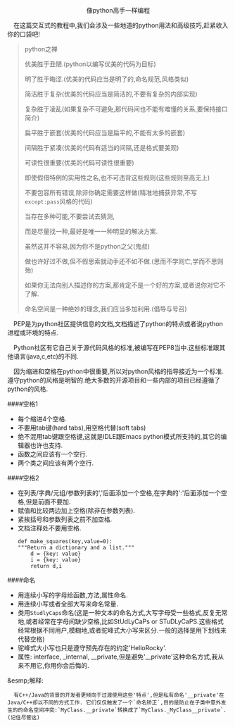 <p align=center>像python高手一样编程</p>
&emsp;在这篇交互式的教程中,我们会涉及一些地道的python用法和高级技巧,赶紧收入你的口袋吧!


>python之禅
>
>优美胜于丑陋.(python以编写优美的代码为目标)
>
>明了胜于晦涩.(优美的代码应当是明了的,命名规范,风格类似)
>
>简洁胜于复杂(优美的代码应当是简洁的,不要有复杂的内部实现)
>
>复杂胜于凌乱(如果复杂不可避免,那代码间也不能有难懂的关系,要保持接口简介)
>
>扁平胜于嵌套(优美的代码应当是扁平的,不能有太多的嵌套)
>
>间隔胜于紧凑(优美的代码有适当的间隔,还是格式要美观)
>
>可读性很重要(优美的代码可读性很重要)
>
>即使假借特例的实用性之名,也不可违背这些规则(这些规则至高无上)
>
>不要包容所有错误,除非你确定需要这样做(精准地捕获异常,不写`except:pass`风格的代码)
>
>当存在多种可能,不要尝试去猜测,
>
>而是尽量找一种,最好是唯一一种明显的解决方案.
>
>虽然这并不容易,因为你不是python之父(鬼叔)
>
>做也许好过不做,但不假思索就动手还不如不做.(思而不学则亡,学而不思则殆)
>
>如果你无法向别人描述你的方案,那肯定不是一个好的方案,或者说你对它不了解.
>
>命名空间是一种绝妙的理念,我们应当多加利用.(倡导与号召)


&emsp;PEP是为python社区提供信息的文档,文档描述了python的特点或者说python进程或环境的特点.

&emsp;Python社区有它自己关于源代码风格的标准,被编写在PEP8当中.这些标准跟其他语言(java,c,etc)的不同.

&emsp;因为缩进和空格在python中很重要,所以对python风格的指导接近为一个标准.遵守python的风格是明智的.绝大多数的开源项目和一些内部的项目已经遵循了python的风格.

####空格1

 * 每个缩进4个空格.
 * 不要用tab键(hard tabs),用空格代替(soft tabs)
 * 绝不混用tab键跟空格键,这就是IDLE跟Emacs python模式所支持的,其它的编辑器也许也支持.
 * 函数之间应该有一个空行.
 * 两个类之间应该有两个空行.

####空格2

 * 在列表/字典/元组/参数列表的','后面添加一个空格,在字典的':'后面添加一个空格,但是前面不要加.
 * 赋值和比较两边加上空格(除非在参数列表).
 * 紧挨括号和参数列表之前不加空格.
 * 文档注释处不要用空格.
   ```
   def make_squares(key,value=0):
   """Return a dictionary and a list."""
       d = {key: value}
       i = {key: value}
       return d,i
   ```

####命名

 * 用连续小写的字母给函数,方法,属性命名.
 * 用连续小写或者全部大写来命名常量.
 * 类用`StudlyCaps`命名(这是一种文本的命名方式,大写字母受一些格式,反复无常地,或者经常在字母间缺少空格,比如StUdLyCaPs or STuDLyCaPS.这些格式经常根据不同用户,模糊地,或者驼峰式大小写来区分.一般的选择是用下划线来代替空格)
 * 驼峰式大小写也只是遵守预先存在的约定'HelloRocky'. 
 * 属性: interface, _internal, __private,但是避免'__private'这种命名方式,我从来不用它,你用你会后悔的.

&esmp;解释:

```
  有C++/Java的背景的开发者更倾向于过渡使用这些'特点',但是私有命名'__private'在Java/C++却以不同的方式工作. 它们仅仅触发了一个`命名矫正`,目的是防止在子类中意外发生的的命名空间冲突:`MyClass.__private`转换成了`MyClass._MyClass__private`.(记住尽管这) 
